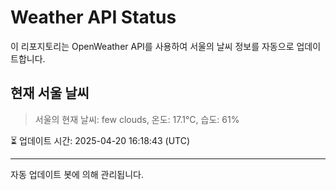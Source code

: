 
# Weather API Status

이 리포지토리는 OpenWeather API를 사용하여 서울의 날씨 정보를 자동으로 업데이트합니다.

## 현재 서울 날씨
> 서울의 현재 날씨: few clouds, 온도: 17.1°C, 습도: 61%

⏳ 업데이트 시간: 2025-04-20 16:18:43 (UTC)

---
자동 업데이트 봇에 의해 관리됩니다.
